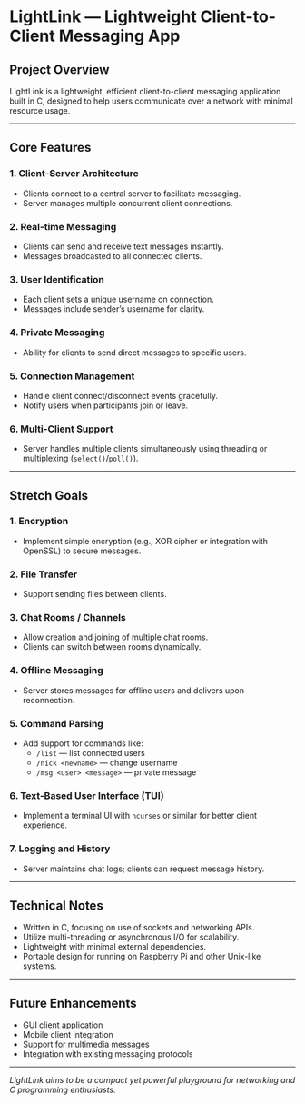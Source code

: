 # LightLink — Lightweight Client-to-Client Messaging App

## Project Overview

LightLink is a lightweight, efficient client-to-client messaging application built in C, designed to help users communicate over a network with minimal resource usage.  

---

## Core Features

### 1. Client-Server Architecture  
- Clients connect to a central server to facilitate messaging.  
- Server manages multiple concurrent client connections.

### 2. Real-time Messaging  
- Clients can send and receive text messages instantly.  
- Messages broadcasted to all connected clients.

### 3. User Identification  
- Each client sets a unique username on connection.  
- Messages include sender’s username for clarity.

### 4. Private Messaging  
- Ability for clients to send direct messages to specific users.

### 5. Connection Management  
- Handle client connect/disconnect events gracefully.  
- Notify users when participants join or leave.

### 6. Multi-Client Support  
- Server handles multiple clients simultaneously using threading or multiplexing (`select()`/`poll()`).

---

## Stretch Goals

### 1. Encryption  
- Implement simple encryption (e.g., XOR cipher or integration with OpenSSL) to secure messages.

### 2. File Transfer  
- Support sending files between clients.

### 3. Chat Rooms / Channels  
- Allow creation and joining of multiple chat rooms.  
- Clients can switch between rooms dynamically.

### 4. Offline Messaging  
- Server stores messages for offline users and delivers upon reconnection.

### 5. Command Parsing  
- Add support for commands like:  
  - `/list` — list connected users  
  - `/nick <newname>` — change username  
  - `/msg <user> <message>` — private message

### 6. Text-Based User Interface (TUI)  
- Implement a terminal UI with `ncurses` or similar for better client experience.

### 7. Logging and History  
- Server maintains chat logs; clients can request message history.

---

## Technical Notes

- Written in C, focusing on use of sockets and networking APIs.  
- Utilize multi-threading or asynchronous I/O for scalability.  
- Lightweight with minimal external dependencies.  
- Portable design for running on Raspberry Pi and other Unix-like systems.

---

## Future Enhancements

- GUI client application  
- Mobile client integration  
- Support for multimedia messages  
- Integration with existing messaging protocols

---

*LightLink aims to be a compact yet powerful playground for networking and C programming enthusiasts.*
